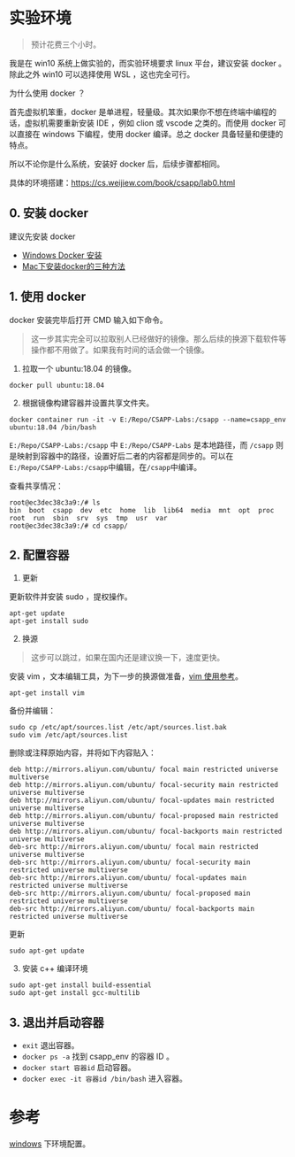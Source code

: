 # 实验环境

> 预计花费三个小时。

我是在 win10 系统上做实验的，而实验环境要求 linux 平台，建议安装 docker 。除此之外 win10 可以选择使用 WSL ，这也完全可行。

为什么使用 docker ？

首先虚拟机笨重，docker 是单进程，轻量级。其次如果你不想在终端中编程的话，虚拟机需要重新安装 IDE ，例如 clion 或 vscode 之类的。而使用 docker 可以直接在 windows 下编程，使用 docker 编译。总之 docker 具备轻量和便捷的特点。

所以不论你是什么系统，安装好 docker 后，后续步骤都相同。

具体的环境搭建：https://cs.weijiew.com/book/csapp/lab0.html

## 0. 安装 docker 

建议先安装 docker

* [Windows Docker 安装](https://www.runoob.com/docker/windows-docker-install.html)
* [Mac下安装docker的三种方法](https://zhuanlan.zhihu.com/p/91116621)

## 1. 使用 docker

docker 安装完毕后打开 CMD 输入如下命令。

> 这一步其实完全可以拉取别人已经做好的镜像。那么后续的换源下载软件等操作都不用做了。如果我有时间的话会做一个镜像。

1.  拉取一个 ubuntu:18.04 的镜像。

```
docker pull ubuntu:18.04
```

2. 根据镜像构建容器并设置共享文件夹。

```
docker container run -it -v E:/Repo/CSAPP-Labs:/csapp --name=csapp_env ubuntu:18.04 /bin/bash
```

`E:/Repo/CSAPP-Labs:/csapp` 中 `E:/Repo/CSAPP-Labs` 是本地路径，而 `/csapp` 则是映射到容器中的路径，设置好后二者的内容都是同步的。可以在`E:/Repo/CSAPP-Labs:/csapp`中编辑，在`/csapp`中编译。

查看共享情况：

```
root@ec3dec38c3a9:/# ls
bin  boot  csapp  dev  etc  home  lib  lib64  media  mnt  opt  proc  root  run  sbin  srv  sys  tmp  usr  var
root@ec3dec38c3a9:/# cd csapp/
```

## 2. 配置容器

1. 更新

更新软件并安装 sudo ，提权操作。
```
apt-get update
apt-get install sudo
``` 

2. 换源

> 这步可以跳过，如果在国内还是建议换一下，速度更快。

安装 vim ，文本编辑工具，为下一步的换源做准备，[vim 使用参考](https://www.runoob.com/linux/linux-vim.html)。

```
apt-get install vim
```

备份并编辑：

```
sudo cp /etc/apt/sources.list /etc/apt/sources.list.bak
sudo vim /etc/apt/sources.list
```

删除或注释原始内容，并将如下内容贴入：

```
deb http://mirrors.aliyun.com/ubuntu/ focal main restricted universe multiverse
deb http://mirrors.aliyun.com/ubuntu/ focal-security main restricted universe multiverse
deb http://mirrors.aliyun.com/ubuntu/ focal-updates main restricted universe multiverse
deb http://mirrors.aliyun.com/ubuntu/ focal-proposed main restricted universe multiverse
deb http://mirrors.aliyun.com/ubuntu/ focal-backports main restricted universe multiverse
deb-src http://mirrors.aliyun.com/ubuntu/ focal main restricted universe multiverse
deb-src http://mirrors.aliyun.com/ubuntu/ focal-security main restricted universe multiverse
deb-src http://mirrors.aliyun.com/ubuntu/ focal-updates main restricted universe multiverse
deb-src http://mirrors.aliyun.com/ubuntu/ focal-proposed main restricted universe multiverse
deb-src http://mirrors.aliyun.com/ubuntu/ focal-backports main restricted universe multiverse
```

更新

```
sudo apt-get update
```

3. 安装 c++ 编译环境

```
sudo apt-get install build-essential
sudo apt-get install gcc-multilib
```

## 3. 退出并启动容器

* `exit` 退出容器。
* `docker ps -a` 找到 csapp_env 的容器 ID 。
* `docker start 容器id` 启动容器。
* `docker exec -it 容器id /bin/bash` 进入容器。

# 参考

[windows](https://zhuanlan.zhihu.com/p/340283308) 下环境配置。
